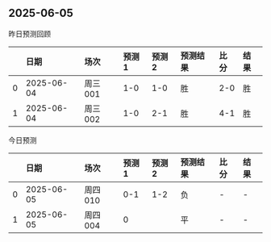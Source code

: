 

 ## 2025-06-05

昨日预测回顾

|    | 日期         | 场次    | 预测1   | 预测2   | 预测结果   | 比分   | 结果   |
|---:|:-----------|:------|:------|:------|:-------|:-----|:-----|
|  0 | 2025-06-04 | 周三001 | 1-0   | 1-0   | 胜      | 2-0  | 胜    |
|  1 | 2025-06-04 | 周三002 | 1-0   | 2-1   | 胜      | 4-1  | 胜    |

今日预测

|    | 日期         | 场次    | 预测1   | 预测2   | 预测结果   | 比分   | 结果   |
|---:|:-----------|:------|:------|:------|:-------|:-----|:-----|
|  0 | 2025-06-05 | 周四010 | 0-1   | 1-2   | 负      | -    | -    |
|  1 | 2025-06-05 | 周四004 | 0     |       | 平      | -    | -    |